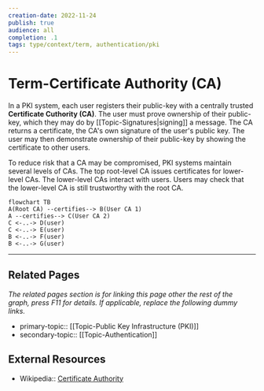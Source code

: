 ```yaml
---
creation-date: 2022-11-24
publish: true
audience: all
completion: .1
tags: type/context/term, authentication/pki
---
```

# Term-Certificate Authority (CA)
In a PKI system, each user registers their public-key with a centrally trusted **Certificate Cuthority (CA)**. The user must prove ownership of their public-key, which they may do by [[Topic-Signatures|signing]] a message. The CA returns a certificate, the CA's own signature of the user's public key. The user may then demonstrate ownership of their public-key by showing the certificate to other users.

To reduce risk that a CA may be compromised, PKI systems maintain several levels of CAs. The top root-level CA issues certificates for lower-level CAs. The lower-level CAs interact with users. Users may check that the lower-level CA is still trustworthy with the root CA.
```mermaid
flowchart TB
A(Root CA) --certifies--> B(User CA 1)
A --certifies--> C(User CA 2)
C <-..-> D(user)
C <-..-> E(user)
B <-..-> F(user)
B <-..-> G(user)
```


---
## Related Pages
*The related pages section is for linking this page other the rest of the graph, press F11 for details. If applicable, replace the following dummy links.*
- primary-topic:: [[Topic-Public Key Infrastructure (PKI)]]
- secondary-topic:: [[Topic-Authentication]]

## External Resources
- Wikipedia:: [Certificate Authority](https://en.wikipedia.org/wiki/Certificate_authority)

